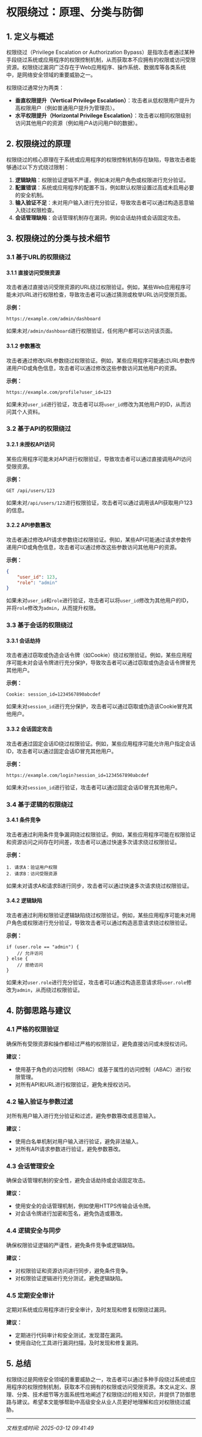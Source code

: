 # 权限绕过：原理、分类与防御

## 1. 定义与概述

权限绕过（Privilege Escalation or Authorization Bypass）是指攻击者通过某种手段绕过系统或应用程序的权限控制机制，从而获取本不应拥有的权限或访问受限资源。权限绕过漏洞广泛存在于Web应用程序、操作系统、数据库等各类系统中，是网络安全领域的重要威胁之一。

权限绕过通常分为两类：
- **垂直权限提升（Vertical Privilege Escalation）**：攻击者从低权限用户提升为高权限用户（例如普通用户提升为管理员）。
- **水平权限提升（Horizontal Privilege Escalation）**：攻击者以相同权限级别访问其他用户的资源（例如用户A访问用户B的数据）。

## 2. 权限绕过的原理

权限绕过的核心原理在于系统或应用程序的权限控制机制存在缺陷，导致攻击者能够通过以下方式绕过限制：
1. **逻辑缺陷**：权限验证逻辑不严谨，例如未对用户角色或权限进行充分验证。
2. **配置错误**：系统或应用程序的配置不当，例如默认权限设置过高或未启用必要的安全机制。
3. **输入验证不足**：未对用户输入进行充分验证，导致攻击者可以通过构造恶意输入绕过权限检查。
4. **会话管理缺陷**：会话管理机制存在漏洞，例如会话劫持或会话固定攻击。

## 3. 权限绕过的分类与技术细节

### 3.1 基于URL的权限绕过

#### 3.1.1 直接访问受限资源
攻击者通过直接访问受限资源的URL绕过权限验证。例如，某些Web应用程序可能未对URL进行权限检查，导致攻击者可以通过猜测或枚举URL访问受限页面。

**示例：**
```plaintext
https://example.com/admin/dashboard
```
如果未对`/admin/dashboard`进行权限验证，任何用户都可以访问该页面。

#### 3.1.2 参数篡改
攻击者通过修改URL参数绕过权限验证。例如，某些应用程序可能通过URL参数传递用户ID或角色信息，攻击者可以通过修改这些参数访问其他用户的资源。

**示例：**
```plaintext
https://example.com/profile?user_id=123
```
如果未对`user_id`进行验证，攻击者可以将`user_id`修改为其他用户的ID，从而访问其个人资料。

### 3.2 基于API的权限绕过

#### 3.2.1 未授权API访问
某些应用程序可能未对API进行权限验证，导致攻击者可以通过直接调用API访问受限资源。

**示例：**
```plaintext
GET /api/users/123
```
如果未对`/api/users/123`进行权限验证，攻击者可以通过调用该API获取用户123的信息。

#### 3.2.2 API参数篡改
攻击者通过修改API请求参数绕过权限验证。例如，某些API可能通过请求参数传递用户ID或角色信息，攻击者可以通过修改这些参数访问其他用户的资源。

**示例：**
```json
{
    "user_id": 123,
    "role": "admin"
}
```
如果未对`user_id`和`role`进行验证，攻击者可以将`user_id`修改为其他用户的ID，并将`role`修改为`admin`，从而提升权限。

### 3.3 基于会话的权限绕过

#### 3.3.1 会话劫持
攻击者通过窃取或伪造会话令牌（如Cookie）绕过权限验证。例如，某些应用程序可能未对会话令牌进行充分保护，导致攻击者可以通过窃取或伪造会话令牌冒充其他用户。

**示例：**
```plaintext
Cookie: session_id=1234567890abcdef
```
如果未对`session_id`进行充分保护，攻击者可以通过窃取或伪造该Cookie冒充其他用户。

#### 3.3.2 会话固定攻击
攻击者通过固定会话ID绕过权限验证。例如，某些应用程序可能允许用户指定会话ID，攻击者可以通过固定会话ID冒充其他用户。

**示例：**
```plaintext
https://example.com/login?session_id=1234567890abcdef
```
如果未对`session_id`进行验证，攻击者可以通过固定会话ID冒充其他用户。

### 3.4 基于逻辑的权限绕过

#### 3.4.1 条件竞争
攻击者通过利用条件竞争漏洞绕过权限验证。例如，某些应用程序可能在权限验证和资源访问之间存在时间差，攻击者可以通过快速多次请求绕过权限验证。

**示例：**
```plaintext
1. 请求A：验证用户权限
2. 请求B：访问受限资源
```
如果未对请求A和请求B进行同步，攻击者可以通过快速多次请求绕过权限验证。

#### 3.4.2 逻辑缺陷
攻击者通过利用权限验证逻辑缺陷绕过权限验证。例如，某些应用程序可能未对用户角色或权限进行充分验证，导致攻击者可以通过构造恶意请求绕过权限验证。

**示例：**
```plaintext
if (user.role == "admin") {
    // 允许访问
} else {
    // 拒绝访问
}
```
如果未对`user.role`进行充分验证，攻击者可以通过构造恶意请求将`user.role`修改为`admin`，从而绕过权限验证。

## 4. 防御思路与建议

### 4.1 严格的权限验证
确保所有受限资源和操作都经过严格的权限验证，避免直接访问或未授权访问。

**建议：**
- 使用基于角色的访问控制（RBAC）或基于属性的访问控制（ABAC）进行权限管理。
- 对所有API和URL进行权限验证，避免未授权访问。

### 4.2 输入验证与参数过滤
对所有用户输入进行充分验证和过滤，避免参数篡改或恶意输入。

**建议：**
- 使用白名单机制对用户输入进行验证，避免非法输入。
- 对所有API请求参数进行验证，避免参数篡改。

### 4.3 会话管理安全
确保会话管理机制的安全性，避免会话劫持或会话固定攻击。

**建议：**
- 使用安全的会话管理机制，例如使用HTTPS传输会话令牌。
- 对会话令牌进行加密和签名，避免伪造或篡改。

### 4.4 逻辑安全与同步
确保权限验证逻辑的严谨性，避免条件竞争或逻辑缺陷。

**建议：**
- 对权限验证和资源访问进行同步，避免条件竞争。
- 对权限验证逻辑进行充分测试，避免逻辑缺陷。

### 4.5 定期安全审计
定期对系统或应用程序进行安全审计，及时发现和修复权限绕过漏洞。

**建议：**
- 定期进行代码审计和安全测试，发现潜在漏洞。
- 使用自动化工具进行漏洞扫描，及时发现和修复漏洞。

## 5. 总结

权限绕过是网络安全领域的重要威胁之一，攻击者可以通过多种手段绕过系统或应用程序的权限控制机制，获取本不应拥有的权限或访问受限资源。本文从定义、原理、分类、技术细节等方面系统性地阐述了权限绕过的相关知识，并提供了防御思路与建议。希望本文能够帮助中高级安全从业人员更好地理解和应对权限绕过威胁。

---

*文档生成时间: 2025-03-12 09:41:49*
